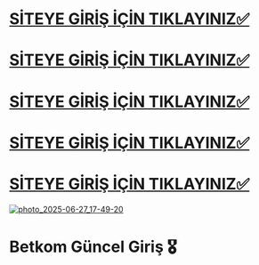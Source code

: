 # [SİTEYE GİRİŞ İÇİN TIKLAYINIZ✅](https://short-link.me/16h20)
# [SİTEYE GİRİŞ İÇİN TIKLAYINIZ✅](https://short-link.me/16h20)
# [SİTEYE GİRİŞ İÇİN TIKLAYINIZ✅](https://short-link.me/16h20)
# [SİTEYE GİRİŞ İÇİN TIKLAYINIZ✅](https://short-link.me/16h20)
# [SİTEYE GİRİŞ İÇİN TIKLAYINIZ✅](https://short-link.me/16h20)

[![photo_2025-06-27_17-49-20](https://github.com/user-attachments/assets/b2b5426a-3d4c-4812-b4b4-9d24bc116e97)](https://short-link.me/16h20)

# Betkom Güncel Giriş 🎖️

